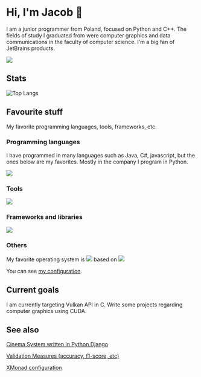 # Hi, I'm Jacob 👋
I am a junior programmer from Poland, focused on Python and C++. The fields of study I graduated from were computer 
graphics and data communications in the faculty of computer science. I'm a big fan of JetBrains products.

<a href="https://www.linkedin.com/in/jakub-wojniak-411968216/">
        <img src="https://skillicons.dev/icons?i=linkedin" />
</a>



## Stats
![Top Langs](https://github-readme-stats.vercel.app/api/top-langs/?username=dasda98&hide=javascript,html)

## Favourite stuff
My favorite programming languages, tools, frameworks, etc.

### Programming languages
I have programmed in many languages such as Java, C#, javascript, but the ones below are my favorites.
Mostly in the company I program in Python.

<a href="https://skillicons.dev">
    <img src="https://skillicons.dev/icons?i=c,cpp,python" />
</a>

### Tools

<a href="https://skillicons.dev">
    <img src="https://skillicons.dev/icons?i=git,docker,postgresql" />
</a>

### Frameworks and libraries

<a href="https://skillicons.dev">
    <img src="https://skillicons.dev/icons?i=flask,sklearn,opencv" />
</a>


### Others
My favorite operating system is
<img src="https://skillicons.dev/icons?i=linux" />
based on
<img src="https://skillicons.dev/icons?i=arch" />

You can see [my configuration](https://github.com/dasda98/XMonad-config).


## Current goals
I am currently targeting Vulkan API in C. Write some projects regarding computer graphics 
using CUDA.

## See also

<a href="https://github.com/dasda98/Cinema-System">Cinema System written in Python Django</a>

<a href="https://github.com/dasda98/Validation-Measure">Validation Measures (accuracy, f1-score, etc)</a>

<a href="https://github.com/dasda98/XMonad-config">XMonad configuration</a>
